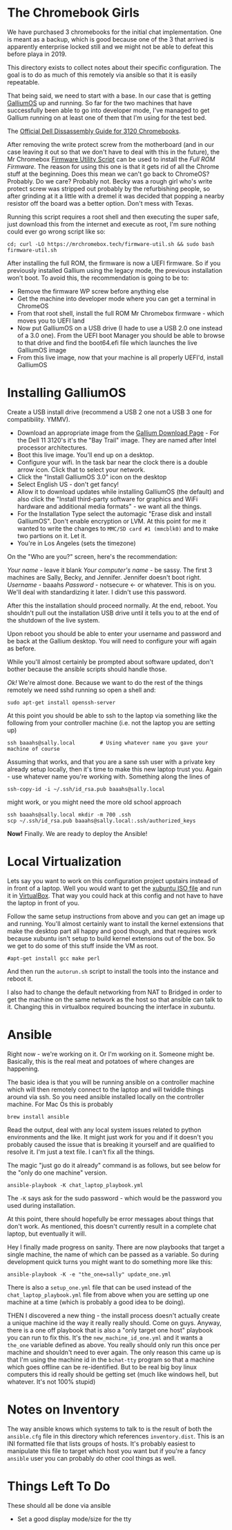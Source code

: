 # The Chromebook Girls

We have purchased 3 chromebooks for the initial chat implementation. One is meant as a backup, which is good because one of the 3 that arrived is apparently enterprise locked still and we might not be able to defeat this before playa in 2019.

This directory exists to collect notes about their specific configuration. The goal is to do as much of this remotely via ansible so that it is easily repeatable.

That being said, we need to start with a base. In our case that is getting [GalliumOS](https://galliumos.org) up and running. So far for the two machines that have successfully been able to go into developer mode, I've managed to get Gallium running on at least one of them that I'm using for the test bed.

The [Official Dell Dissassembly Guide for 3120 Chromebooks](https://downloads.dell.com/Manuals/all-products/esuprt_laptop/esuprt_chromebook/chromebook-11-3120_User%27s%20Guide3_en-us.pdf).

After removing the write protect screw from the motherboard (and in our case leaving it out so that we don't have to deal with this in the future), the Mr Chromebox [Firmware Utility Script](https://mrchromebox.tech/#fwscript) can be used to install the *Full ROM Firmware*. The reason for using this one is that it gets rid of all the Chrome stuff at the beginning. Does this mean we can't go back to ChromeOS? Probably. Do we care? Probably not. Becky was a rough girl who's write protect screw was stripped out probably by the refurbishing people, so after grinding at it a little with a dremel it was decided that popping a nearby resistor off the board was a better option. Don't mess with Texas.

Running this script requires a root shell and then executing the super safe, just download this from the internet and execute as root, I'm sure nothing could ever go wrong script like so:

    cd; curl -LO https://mrchromebox.tech/firmware-util.sh && sudo bash firmware-util.sh

After installing the full ROM, the firmware is now a UEFI firmware. So if you previously installed Gallium using the legacy mode, the previous installation won't boot. To avoid this, the recommendation is going to be to:

* Remove the firmware WP screw before anything else
* Get the machine into developer mode where you can get a terminal in ChromeOS
* From that root shell, install the full ROM Mr Chromebox firmware - which moves you to UEFI land
* Now put GalliumOS on a USB drive (I hade to use a USB 2.0 one instead of a 3.0 one). From the UEFI boot Manager you should be able to browse to that drive and find the boot64.efi file which launches the live GalliumOS image
* From this live image, now that your machine is all properly UEFI'd, install GalliumOS

Installing GalliumOS
====================

Create a USB install drive (recommend a USB 2 one not a USB 3 one for compatibility. YMMV).

* Download an appropriate image from the [Gallium Download Page](https://galliumos.org/download) - For the Dell 11 3120's it's the "Bay Trail" image. They are named after Intel processor architectures.
* Boot this live image. You'll end up on a desktop.
* Configure your wifi. In the task bar near the clock there is a double arrow icon. Click that to select your network.
* Click the "Install GalliumOS 3.0" icon on the desktop
* Select English US - don't get fancy!
* Allow it to download updates while installing GalliumOS (the default) and also click the "Install third-party software for graphics and WiFi hardware and additional media formats" - we want all the things.
* For the Installation Type select the automagic "Erase disk and install GalliumOS". Don't enable encryption or LVM. 
    At this point for me it wanted to write the changes to `MMC/SD card #1 (mmcblk0)` and to make two partions on it. Let it.
* You're in Los Angeles (sets the timezone)

On the "Who are you?" screen, here's the recommendation:

*Your name* - leave it blank
*Your computer's name* - be sassy. The first 3 machines are Sally, Becky, and Jennifer. Jennifer doesn't boot right.
*Username* - baaahs
*Password* - notsecure <- or whatever. This is on you. We'll deal with standardizing it later. I didn't use this password.

After this the installation should proceed normally. At the end, reboot. You shouldn't pull out the installation USB drive until it tells you to at the end of the shutdown of the live system.

Upon reboot you should be able to enter your username and password and be back at the Gallium desktop. You will need to configure your wifi again as before. 

While you'll almost certainly be prompted about software updated, don't bother because the ansible scripts should handle those.

*Ok!* We're almost done. Because we want to do the rest of the things remotely we need sshd running so open a shell and:

    sudo apt-get install openssh-server

At this point you should be able to ssh to the laptop via something like the following from your controller machine (i.e. not the laptop you are setting up)

    ssh baaahs@sally.local        # Using whatever name you gave your machine of course

Assuming that works, and that you are a sane ssh user with a private key already setup locally, then it's time to make this new laptop trust you. Again - use whatever name you're working with. Something along the lines of

    ssh-copy-id -i ~/.ssh/id_rsa.pub baaahs@sally.local

might work, or you might need the more old school approach

    ssh baaahs@sally.local mkdir -m 700 .ssh
    scp ~/.ssh/id_rsa.pub baaahs@sally.local:.ssh/authorized_keys

**Now!** Finally. We are ready to deploy the Ansible!

Local Virtualization
====================

Lets say you want to work on this configuration project upstairs instead of in front of a laptop. Well you would want to get the [xubuntu ISO file](https://xubuntu.org/download) and run it in [VirtualBox](https://www.virtualbox.org). That  way you could hack at this config and not have to have the laptop in front of you.

Follow the same setup instructions from above and you can get an image up and running. You'll almost certainly want to install the kernel extensions that make the desktop part all happy and good though, and that requires work because xubuntu isn't setup to build kernel extensions out of the box. So we get to do some of this stuff inside the VM as root.

    #apt-get install gcc make perl

And then run the `autorun.sh` script to install the tools into the instance and reboot it.

I also had to change the default networking from NAT to Bridged in order to get the machine on the same network as the host so that ansible can talk to it. Changing this in virtualbox required bouncing the interface in xubuntu.


Ansible
=======

Right now - we're working on it. Or I'm working on it. Someone might be. Basically, this is the real meat and potatoes of where changes are happening.

The basic idea is that you will be running ansible on a controller machine which will then remotely connect to the laptop and will twiddle things around via ssh. So you need ansible installed locally on the controller machine. For Mac Os this is probably

    brew install ansible

Read the output, deal with any local system issues related to python environments and the like. It might just work for you and if it doesn't you probably caused the issue that is breaking it yourself and are qualified to resolve it. I'm just a text file. I can't fix all the things.

The magic "just go do it already" command is as follows, but see below for the "only do one machine" version.

    ansible-playbook -K chat_laptop_playbook.yml 

The `-K` says ask for the sudo password - which would be the password you used during installation.

At this point, there should hopefully be error messages about things that don't work. As mentioned, this doesn't currently result in a complete chat laptop, but eventually it will.

Hey I finally made progress on sanity. There are now playbooks that target a single machine, the name of which can be passed as a variable. So during development quick turns you might want to do something more like this:

    ansible-playbook -K -e "the_one=sally" update_one.yml
    
There is also a `setup_one.yml` file that can be used instead of the `chat_laptop_playbook.yml` file from above when you are setting up one machine at a time (which is probably a good idea to be doing).

THEN I discovered a new thing - the install process doesn't actually create a unique machine id the way it really really should. Come on guys. Anyway, there is a one off playbook that is also a "only target one host" playbook you can run to fix this. It's the `new_machine_id_one.yml` and it wants a `the_one` variable defined as above. You really should only run this once per machine and shouldn't need to ever again. The only reason this came up is that I'm using the machine id in the `bchat-tty` program so that a machine which goes offline can be re-identified. But to be real big boy linux computers this id really should be getting set (much like windows hell, but whatever. It's not 100% stupid)


Notes on Inventory
==================

The way ansible knows which systems to talk to is the result of both the `ansible.cfg` file in this directory which references `inventory.dist`. This is an INI formatted file that lists groups of hosts. It's probably easiest to manipulate this file to target which host you want but if you're a fancy `ansible` user you can probably do other cool things as well.

Things Left To Do
=================

These should all be done via ansible

* Set a good display mode/size for the tty



